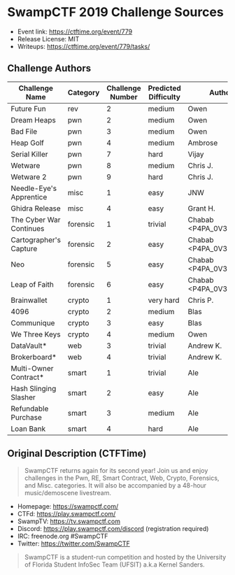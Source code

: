 # SwampCTF 2019 Challenge Sources

* Event link: https://ctftime.org/event/779
* Release License: MIT
* Writeups: https://ctftime.org/event/779/tasks/

## Challenge Authors

| Challenge Name          | Category | Challenge Number | Predicted Difficulty | Author                  |
|-------------------------|----------|------------------|----------------------|-------------------------|
| Future Fun              | rev      | 2                | medium               | Owen <noopnoop>         |
| Dream Heaps             | pwn      | 2                | medium               | Owen <noopnoop>         |
| Bad File                | pwn      | 3                | medium               | Owen <noopnoop>         |
| Heap Golf               | pwn      | 4                | medium               | Ambrose <Talos878>      |
| Serial Killer           | pwn      | 7                | hard                 | Vijay                   |
| Wetware                 | pwn      | 8                | medium               | Chris J. <TobalJackson> |
| Wetware 2               | pwn      | 9                | hard                 | Chris J. <TobalJackson> |
| Needle-Eye's Apprentice | misc     | 1                | easy                 | JNW                     |
| Ghidra Release          | misc     | 4                | easy                 | Grant H. <digitalcold>  |
| The Cyber War Continues | forensic | 1                | trivial              | Chabab <P4PA_0V3RL0RD>  |
| Cartographer's Capture  | forensic | 2                | easy                 | Chabab <P4PA_0V3RL0RD>  |
| Neo                     | forensic | 5                | easy                 | Chabab <P4PA_0V3RL0RD>  |
| Leap of Faith           | forensic | 6                | easy                 | Chabab <P4PA_0V3RL0RD>  |
| Brainwallet             | crypto   | 1                | very hard            | Chris P. <cjpatton>     |
| 4096                    | crypto   | 2                | medium               | Blas <v0ldemort>        |
| Communique              | crypto   | 3                | easy                 | Blas <v0ldemort>        |
| We Three Keys           | crypto   | 4                | medium               | Owen <noopnoop>         |
| DataVault*              | web      | 3                | trivial              | Andrew K. <andrewjkerr> |
| Brokerboard*            | web      | 4                | trivial              | Andrew K. <andrewjkerr> |
| Multi-Owner Contract*   | smart    | 1                | trivial              | Ale <Janbro>            |
| Hash Slinging Slasher   | smart    | 2                | easy                 | Ale <Janbro>            |
| Refundable Purchase     | smart    | 3                | medium               | Ale <Janbro>            |
| Loan Bank               | smart    | 4                | hard                 | Ale <Janbro>            |

## Original Description (CTFTime)

> SwampCTF returns again for its second year! Join us and enjoy challenges in the Pwn, RE, Smart Contract, Web, Crypto, Forensics, and Misc. categories. It will also be accompanied by a 48-hour music/demoscene livestream.

* Homepage: https://swampctf.com/
* CTFd: https://play.swampctf.com/
* SwampTV: https://tv.swampctf.com
* Discord: https://play.swampctf.com/discord (registration required)
* IRC: freenode.org #SwampCTF
* Twitter: https://twitter.com/SwampCTF

> SwampCTF is a student-run competition and hosted by the University of Florida Student InfoSec Team (UFSIT) a.k.a Kernel Sanders.
